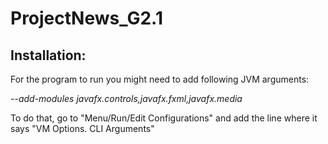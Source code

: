# ProjectNews_G2.1


## Installation:

For the program to run you might need to add following JVM arguments:

_--add-modules javafx.controls,javafx.fxml,javafx.media_

To do that, go to "Menu/Run/Edit Configurations" and add the line where it says "VM Options. CLI Arguments"
